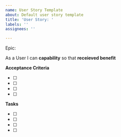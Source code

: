 ```yaml
---
name: User Story Template
about: Default user story template
title: 'User Story: '
labels: ''
assignees: ''

---
```


Epic: <epic>

As a User I can **capability** so that **receieved benefit**

**Acceptance Criteria**

- [ ] 
- [ ] 
- [ ] 
- [ ] 

**Tasks**

- [ ] 
- [ ] 
- [ ] 
- [ ]
